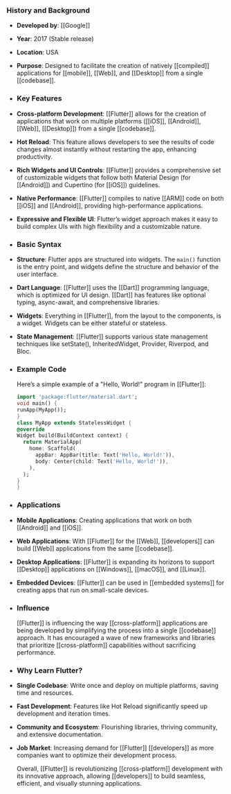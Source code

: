 ### **History and Background**
- **Developed by**: [[Google]]
- **Year**: 2017 (Stable release)
- **Location**: USA
- **Purpose**: Designed to facilitate the creation of natively [[compiled]] applications for [[mobile]], [[Web]], and [[Desktop]] from a single [[codebase]].
- ### **Key Features**
- **Cross-platform Development**: [[Flutter]] allows for the creation of applications that work on multiple platforms ([[iOS]], [[Android]], [[Web]], [[Desktop]]) from a single [[codebase]].
- **Hot Reload**: This feature allows developers to see the results of code changes almost instantly without restarting the app, enhancing productivity.
- **Rich Widgets and UI Controls**: [[Flutter]] provides a comprehensive set of customizable widgets that follow both Material Design (for [[Android]]) and Cupertino (for [[iOS]]) guidelines.
- **Native Performance**: [[Flutter]] compiles to native [[ARM]] code on both [[iOS]] and [[Android]], providing high-performance applications.
- **Expressive and Flexible UI**: Flutter’s widget approach makes it easy to build complex UIs with high flexibility and a customizable nature.
- ### **Basic Syntax**
- **Structure**: Flutter apps are structured into widgets. The `main()` function is the entry point, and widgets define the structure and behavior of the user interface.
- **Dart Language**: [[Flutter]] uses the [[Dart]] programming language, which is optimized for UI design. [[Dart]] has features like optional typing, async-await, and comprehensive libraries.
- **Widgets**: Everything in [[Flutter]], from the layout to the components, is a widget. Widgets can be either stateful or stateless.
- **State Management**: [[Flutter]] supports various state management techniques like setState(), InheritedWidget, Provider, Riverpod, and Bloc.
- ### **Example Code**
  
  Here’s a simple example of a "Hello, World!" program in [[Flutter]]:
  
  ```dart
  import 'package:flutter/material.dart';
  void main() {
  runApp(MyApp());
  }
  class MyApp extends StatelessWidget {
  @override
  Widget build(BuildContext context) {
    return MaterialApp(
      home: Scaffold(
        appBar: AppBar(title: Text('Hello, World!')),
        body: Center(child: Text('Hello, World!')),
      ),
    );
  }
  }
  ```
- ### **Applications**
- **Mobile Applications**: Creating applications that work on both [[Android]] and [[iOS]].
- **Web Applications**: With [[Flutter]] for the [[Web]], [[developers]] can build [[Web]] applications from the same [[codebase]].
- **Desktop Applications**: [[Flutter]] is expanding its horizons to support [[Desktop]] applications on [[Windows]], [[macOS]], and [[Linux]].
- **Embedded Devices**: [[Flutter]] can be used in [[embedded systems]] for creating apps that run on small-scale devices.
- ### **Influence**
  
  [[Flutter]] is influencing the way [[cross-platform]] applications are being developed by simplifying the process into a single [[codebase]] approach. It has encouraged a wave of new frameworks and libraries that prioritize [[cross-platform]] capabilities without sacrificing performance.
- ### **Why Learn Flutter?**
- **Single Codebase**: Write once and deploy on multiple platforms, saving time and resources.
- **Fast Development**: Features like Hot Reload significantly speed up development and iteration times.
- **Community and Ecosystem**: Flourishing libraries, thriving community, and extensive documentation.
- **Job Market**: Increasing demand for [[Flutter]] [[developers]] as more companies want to optimize their development process.
  
  Overall, [[Flutter]] is revolutionizing [[cross-platform]] development with its innovative approach, allowing [[developers]] to build seamless, efficient, and visually stunning applications.